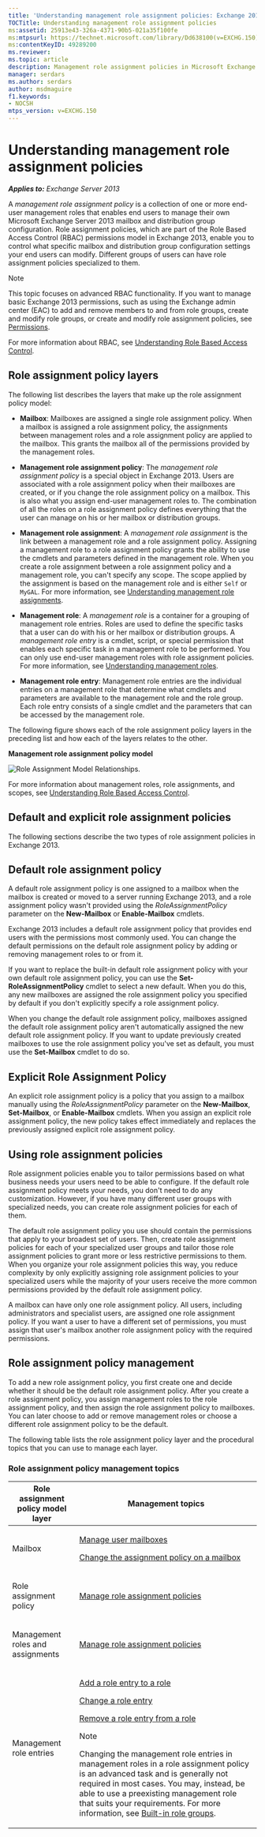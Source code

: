 ```yaml
---
title: 'Understanding management role assignment policies: Exchange 2013 Help'
TOCTitle: Understanding management role assignment policies
ms:assetid: 25913e43-326a-4371-90b5-021a35f100fe
ms:mtpsurl: https://technet.microsoft.com/library/Dd638100(v=EXCHG.150)
ms:contentKeyID: 49289200
ms.reviewer: 
ms.topic: article
description: Management role assignment policies in Microsoft Exchange Server
manager: serdars
ms.author: serdars
author: msdmaguire
f1.keywords:
- NOCSH
mtps_version: v=EXCHG.150
---
```


# Understanding management role assignment policies

_**Applies to:** Exchange Server 2013_

A *management role assignment policy* is a collection of one or more end-user management roles that enables end users to manage their own Microsoft Exchange Server 2013 mailbox and distribution group configuration. Role assignment policies, which are part of the Role Based Access Control (RBAC) permissions model in Exchange 2013, enable you to control what specific mailbox and distribution group configuration settings your end users can modify. Different groups of users can have role assignment policies specialized to them.

> [!NOTE]
> This topic focuses on advanced RBAC functionality. If you want to manage basic Exchange 2013 permissions, such as using the Exchange admin center (EAC) to add and remove members to and from role groups, create and modify role groups, or create and modify role assignment policies, see <A href="permissions-exchange-2013-help.md">Permissions</A>.

For more information about RBAC, see [Understanding Role Based Access Control](understanding-role-based-access-control-exchange-2013-help.md).

## Role assignment policy layers

The following list describes the layers that make up the role assignment policy model:

- **Mailbox**: Mailboxes are assigned a single role assignment policy. When a mailbox is assigned a role assignment policy, the assignments between management roles and a role assignment policy are applied to the mailbox. This grants the mailbox all of the permissions provided by the management roles.

- **Management role assignment policy**: The *management role assignment policy* is a special object in Exchange 2013. Users are associated with a role assignment policy when their mailboxes are created, or if you change the role assignment policy on a mailbox. This is also what you assign end-user management roles to. The combination of all the roles on a role assignment policy defines everything that the user can manage on his or her mailbox or distribution groups.

- **Management role assignment**: A *management role assignment* is the link between a management role and a role assignment policy. Assigning a management role to a role assignment policy grants the ability to use the cmdlets and parameters defined in the management role. When you create a role assignment between a role assignment policy and a management role, you can't specify any scope. The scope applied by the assignment is based on the management role and is either `Self` or `MyGAL`. For more information, see [Understanding management role assignments](understanding-management-role-assignments-exchange-2013-help.md).

- **Management role**: A *management role* is a container for a grouping of management role entries. Roles are used to define the specific tasks that a user can do with his or her mailbox or distribution groups. A *management role entry* is a cmdlet, script, or special permission that enables each specific task in a management role to be performed. You can only use end-user management roles with role assignment policies. For more information, see [Understanding management roles](understanding-management-roles-exchange-2013-help.md).

- **Management role entry**: Management role entries are the individual entries on a management role that determine what cmdlets and parameters are available to the management role and the role group. Each role entry consists of a single cmdlet and the parameters that can be accessed by the management role.

The following figure shows each of the role assignment policy layers in the preceding list and how each of the layers relates to the other.

**Management role assignment policy model**

![Role Assignment Model Relationships.](images/Dd638100.7f7c11ca-0d61-464d-98a3-a9991ec811b5(EXCHG.150).jpg "Role Assignment Model Relationships")

For more information about management roles, role assignments, and scopes, see [Understanding Role Based Access Control](understanding-role-based-access-control-exchange-2013-help.md).

## Default and explicit role assignment policies

The following sections describe the two types of role assignment policies in Exchange 2013.

## Default role assignment policy

A default role assignment policy is one assigned to a mailbox when the mailbox is created or moved to a server running Exchange 2013, and a role assignment policy wasn't provided using the *RoleAssignmentPolicy* parameter on the **New-Mailbox** or **Enable-Mailbox** cmdlets.

Exchange 2013 includes a default role assignment policy that provides end users with the permissions most commonly used. You can change the default permissions on the default role assignment policy by adding or removing management roles to or from it.

If you want to replace the built-in default role assignment policy with your own default role assignment policy, you can use the **Set-RoleAssignmentPolicy** cmdlet to select a new default. When you do this, any new mailboxes are assigned the role assignment policy you specified by default if you don't explicitly specify a role assignment policy.

When you change the default role assignment policy, mailboxes assigned the default role assignment policy aren't automatically assigned the new default role assignment policy. If you want to update previously created mailboxes to use the role assignment policy you've set as default, you must use the **Set-Mailbox** cmdlet to do so.

## Explicit Role Assignment Policy

An explicit role assignment policy is a policy that you assign to a mailbox manually using the *RoleAssignmentPolicy* parameter on the **New-Mailbox**, **Set-Mailbox**, or **Enable-Mailbox** cmdlets. When you assign an explicit role assignment policy, the new policy takes effect immediately and replaces the previously assigned explicit role assignment policy.

## Using role assignment policies

Role assignment policies enable you to tailor permissions based on what business needs your users need to be able to configure. If the default role assignment policy meets your needs, you don't need to do any customization. However, if you have many different user groups with specialized needs, you can create role assignment policies for each of them.

The default role assignment policy you use should contain the permissions that apply to your broadest set of users. Then, create role assignment policies for each of your specialized user groups and tailor those role assignment policies to grant more or less restrictive permissions to them. When you organize your role assignment policies this way, you reduce complexity by only explicitly assigning role assignment policies to your specialized users while the majority of your users receive the more common permissions provided by the default role assignment policy.

A mailbox can have only one role assignment policy. All users, including administrators and specialist users, are assigned one role assignment policy. If you want a user to have a different set of permissions, you must assign that user's mailbox another role assignment policy with the required permissions.

## Role assignment policy management

To add a new role assignment policy, you first create one and decide whether it should be the default role assignment policy. After you create a role assignment policy, you assign management roles to the role assignment policy, and then assign the role assignment policy to mailboxes. You can later choose to add or remove management roles or choose a different role assignment policy to be the default.

The following table lists the role assignment policy layer and the procedural topics that you can use to manage each layer.

### Role assignment policy management topics

<table>
<colgroup>
<col/>
<col/>
</colgroup>
<thead>
<tr class="header">
<th>Role assignment policy model layer</th>
<th>Management topics</th>
</tr>
</thead>
<tbody>
<tr class="odd">
<td><p>Mailbox</p></td>
<td><p><a href="/exchange/recipients-in-exchange-online/manage-user-mailboxes/manage-user-mailboxes">Manage user mailboxes</a></p>
<p><a href="change-the-assignment-policy-on-a-mailbox-exchange-2013-help.md">Change the assignment policy on a mailbox</a></p></td>
</tr>
<tr class="even">
<td><p>Role assignment policy</p></td>
<td><p><a href="manage-role-assignment-policies-exchange-2013-help.md">Manage role assignment policies</a></p>
<p></p></td>
</tr>
<tr class="odd">
<td><p>Management roles and assignments</p></td>
<td><p><a href="manage-role-assignment-policies-exchange-2013-help.md">Manage role assignment policies</a></p>
<p></p></td>
</tr>
<tr class="even">
<td><p>Management role entries</p></td>
<td><p><a href="add-a-role-entry-to-a-role-exchange-2013-help.md">Add a role entry to a role</a></p>
<p><a href="change-a-role-entry-exchange-2013-help.md">Change a role entry</a></p>
<p><a href="remove-a-role-entry-from-a-role-exchange-2013-help.md">Remove a role entry from a role</a></p>

> [!NOTE]
> Changing the management role entries in management roles in a role assignment policy is an advanced task and is generally not required in most cases. You may, instead, be able to use a preexisting management role that suits your requirements. For more information, see <A href="built-in-role-groups-exchange-2013-help.md">Built-in role groups</A>.

</td>
</tr>
</tbody>
</table>